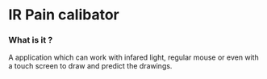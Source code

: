 # IR Pain calibator
### What is it ?
A application which can work with infared light, regular mouse or even with a touch screen to draw and predict the drawings.
